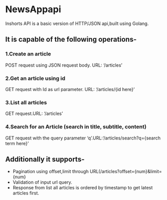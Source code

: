 # NewsAppapi
Inshorts API is a basic version of HTTP/JSON api,built using Golang.

## It is capable of the following operations-

### 1.Create an article

POST request using JSON request body. URL: ‘/articles’

### 2.Get an article using id

GET request with Id as url parameter. URL: ‘/articles/{id here}’

### 3.List all articles

GET request.URL: ‘/articles’

### 4.Search for an Article (search in title, subtitle, content)

GET request with the query parameter ‘q’.URL:‘/articles/search?q={search term here}’
  
## Additionally it supports-

- Pagination using offset,limit through URL(/articles?offset={num}&limit={num}
- Validation of input url query.
- Response from list all articles is ordered by timestamp to get latest articles first.



